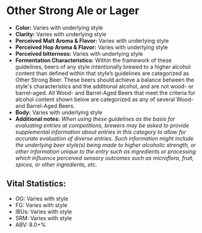 # Other Strong Ale or Lager

- **Color:** Varies with underlying style
- **Clarity:** Varies with underlying style
- **Perceived Malt Aroma & Flavor:** Varies with underlying style
- **Perceived Hop Aroma & Flavor:** Varies with underlying style
- **Perceived bitterness:** Varies with underlying style
- **Fermentation Characteristics:** Within the framework of these guidelines, beers of any style intentionally brewed to a higher alcohol content than defined within that style’s guidelines are categorized as Other Strong Beer. These beers should achieve a balance between the style's characteristics and the additional alcohol, and are not wood- or barrel-aged. All Wood- and Barrel-Aged Beers that meet the criteria for alcohol content shown below are categorized as any of several Wood- and Barrel-Aged Beers.
- **Body:** Varies with underlying style
- **Additional notes:** _When using these guidelines as the basis for evaluating entries at competitions, brewers may be asked to provide supplemental information about entries in this category to allow for accurate evaluation of diverse entries. Such information might include the underlying beer style(s) being made to higher alcoholic strength, or other information unique to the entry such as ingredients or processing which influence perceived sensory outcomes such as microflora, fruit, spices, or other ingredients, etc._

## Vital Statistics:

- OG: Varies with style 
- FG: Varies with style 
- IBUs: Varies with style 
- SRM: Varies with style 
- ABV: 8.0+%
